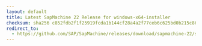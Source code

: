 ```yaml
---
layout: default
title: Latest SapMachine 22 Release for windows-x64-installer
checksum: sha256 c852fdb2f1f25919fcda1b144cf28a4a2f77ceb6c625bd0b215c86ae55e01daa
redirect_to:
  - https://github.com/SAP/SapMachine/releases/download/sapmachine-22/sapmachine-jdk-22_windows-x64_bin.msi
---
```

